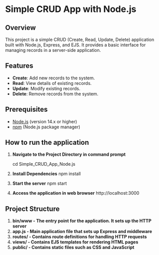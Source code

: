 # Simple CRUD App with Node.js

## Overview

This project is a simple CRUD (Create, Read, Update, Delete) application built with Node.js, Express, and EJS. It provides a basic interface for managing records in a server-side application.

## Features

- **Create**: Add new records to the system.
- **Read**: View details of existing records.
- **Update**: Modify existing records.
- **Delete**: Remove records from the system.

## Prerequisites

- [Node.js](https://nodejs.org/) (version 14.x or higher)
- [npm](https://www.npmjs.com/) (Node.js package manager)

## How to run the application

1. **Navigate to the Project Directory in command prompt**

     cd Simple_CRUD_App_Node.js
2. **Install Dependencies**
         npm install

3. **Start the server**
       npm start

4. **Access the application in web browser**
       http://localhost:3000

## Project Structure

1. **bin/www - The entry point for the application. It sets up the HTTP server**
2. **app.js - Main application file that sets up Express and middleware**
3. **routes/ - Contains route definitions for handling HTTP requests**
4. **views/ - Contains EJS templates for rendering HTML pages**
5. **public/ - Contains static files such as CSS and JavaScript**
